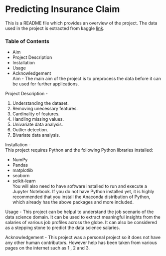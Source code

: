 # Predicting Insurance Claim   
This is a README file which provides an overview of the project. The data used in the project is extracted from kaggle [link](https://www.kaggle.com/datasets/sudhanshu2198/insurance-claim-prediction).  

### Table of Contents  
* Aim
* Project Description
* Installation
* Usage
* Acknowledgement  
Aim - The main aim of the project is to preprocess the data before it can be used for further applications.  

Project Description -  

1. Understanding the dataset.  
2. Removing unecessary features.   
3. Cardinality of features.  
4. Handling missing values.   
5. Univariate data analysis.   
6. Outlier detection.   
7. Bivariate data analysis.     

Installation -   
This project requires Python and the following Python libraries installed:

* NumPy
* Pandas
* matplotlib
* seaborn
* scikit-learn   
You will also need to have software installed to run and execute a Jupyter Notebook.
If you do not have Python installed yet, it is highly recommended that you install the Anaconda distribution of Python, which already has the above packages and more included.
   
Usage - This project can be helpul to understand the job scenario of the data science domain. It can be used to extract meaningful insights from the salaries of various job profiles across the globe. It can also be considered as a stepping stone to predict the data science salaries.
  
Acknowledgement - This project was a personal project so it does not have any other human contributors. However help has been taken from various pages on the internet such as 1 , 2 and 3.
